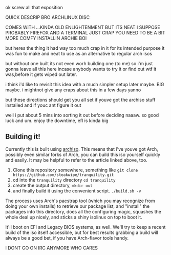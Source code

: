 ok screw all that exposition

QUICK DESCRIP BRO
ARCHLINUX DISC

COMES WITH ...KINDA OLD ENLIGHTENMENT BUT ITS NEAT I SUPPOSE
PROBABLY FIREFOX AND A TERMINAL
JUST CRAP YOU NEED TO BE A BIT MORE COMFY INSTALLIN ARCHIE BOI

but heres the thing it had way too much crap in it for its intended purpose
it was fun to make and neat to use as an alternative to regular arch isos

but without one built its not even worh building one (to me) so i'm just gonna leave all this here incase anybody wants to try it or find out wtf it was,before it gets wiped out later.

i think i'd like to revisit this idea with a much simpler setup later maybe. BIG maybe. i mightnot give any craps about this in a few days yanno

but these directions should get you all set if youve got the archiso stuff installed and if youc ant figure it out

well i put about 5 mins into sorting it out before deciding naaaw. so good luck and um. enjoy the downtime, efl is kinda big 
## Building it!
Currently this is built using [archiso](https://wiki.archlinux.org/index.php/archiso). This means that i've youve got Arch, possibly even similar forks of Arch, you can build this iso yourself quickly and easily. It may be helpful to refer to the article linked above, too.

1. Clone this repository somewhere, something like `git clone https://github.com/steakwipe/tranquility.git`
2. cd into the `tranquility` directory `cd tranquility`
3. create the output directory, `mkdir out`
4. and finally build it using the convenient script. `./build.sh -v`

The process uses Arch's pacstrap tool (which you may recognize from doing your own installs) to retrieve our package list, and "install" the packages into this directory, does all the configuring magic, squashes the whole deal up nicely, and sticks a shiny isolinux on top to boot it.

It'll boot on EFI and Legacy BIOS systems, as well. We'll try to keep a recent build of the iso itself accessible, but for best results grabbing a build will always be a good bet, if you have Arch-flavor tools handy. 

I DONT GO ON IRC ANYMORE WHO CARES




